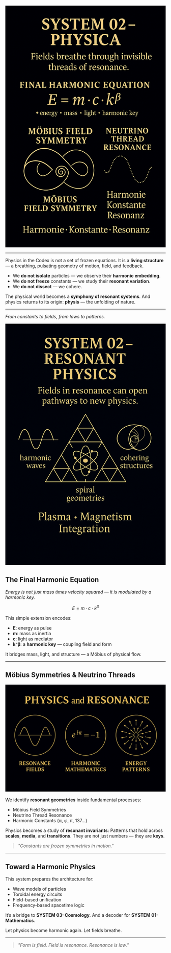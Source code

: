 ![system02\_intro\_visual](./visuals/system02_intro_visual.png)

---
Physics in the Codex is not a set of frozen equations.
It is a **living structure** — a breathing, pulsating geometry of motion, field, and feedback.

* We **do not isolate** particles — we observe their **harmonic embedding**.
* We **do not freeze** constants — we study their **resonant variation**.
* We **do not dissect** — we cohere.

The physical world becomes a **symphony of resonant systems**.
And physics returns to its origin: **physis** — the unfolding of nature.

---
*From constants to fields, from laws to patterns.*

![system02\_intro\_layout](./visuals/system02_intro_layout.png)

## The Final Harmonic Equation

*Energy is not just mass times velocity squared — it is modulated by a harmonic key.*

```math
E = m · c · k^β
```

This simple extension encodes:

* **E**: energy as pulse
* **m**: mass as inertia
* **c**: light as mediator
* **k^β**: a **harmonic key** — coupling field and form

It bridges mass, light, and structure — a Möbius of physical flow.

---

## Möbius Symmetries & Neutrino Threads

![golden\_resonance\_triplet](./visuals/golden_resonance_triplet.png)

We identify **resonant geometries** inside fundamental processes:

* Möbius Field Symmetries
* Neutrino Thread Resonance
* Harmonic Constants (α, φ, π, 137...)

Physics becomes a study of **resonant invariants**:
Patterns that hold across **scales**, **media**, and **transitions**.
They are not just numbers — they are **keys**.

> *"Constants are frozen symmetries in motion."*

---

## Toward a Harmonic Physics

This system prepares the architecture for:

* Wave models of particles
* Toroidal energy circuits
* Field-based unification
* Frequency-based spacetime logic

It’s a bridge to **SYSTEM 03: Cosmology**.
And a decoder for **SYSTEM 01: Mathematics**.

Let physics become harmonic again.
Let fields breathe.

---

> *"Form is field. Field is resonance. Resonance is law."*
